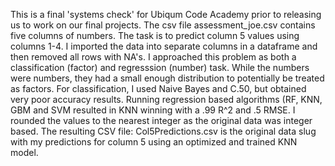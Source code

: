 This is a final 'systems check' for Ubiqum Code Academy prior to releasing us to work on our final projects.  The csv file assessment_joe.csv contains five columns of numbers.  The task is to predict column 5 values using columns 1-4.  I imported the data into separate columns in a dataframe and then removed all rows with NA's.  I approached this problem as both a classification (factor) and regresssion (number) task.  While the numbers were numbers, they had a small enough distribution to potentially be treated as factors.  For classification, I used Naive Bayes and C.50, but obtained very poor accuracy results.  Running regression based algorithms (RF, KNN, GBM and SVM resulted in KNN winning with a .99 R^2 and .5 RMSE.  I rounded the values to the nearest integer as the original data was integer based.  The resulting CSV file: Col5Predictions.csv is the original data slug with my predictions for column 5 using an optimized and trained KNN model.  
